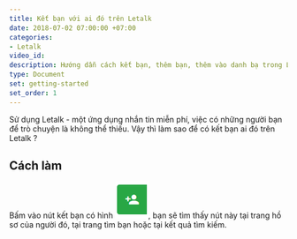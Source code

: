 ```yaml
---
title: Kết bạn với ai đó trên Letalk
date: 2018-07-02 07:00:00 +07:00
categories:
- Letalk
video_id: 
description: Hướng dẫn cách kết bạn, thêm bạn, thêm vào danh bạ trong Letalk
type: Document
set: getting-started
set_order: 1
---
```


Sử dụng Letalk - một ứng dụng nhắn tin miễn ph&iacute;, việc c&oacute; những người bạn để tr&ograve; chuyện l&agrave; kh&ocirc;ng thể thiếu. Vậy th&igrave; l&agrave;m sao để c&oacute; kết bạn ai đ&oacute; tr&ecirc;n Letalk ?&nbsp;

## C&aacute;ch l&agrave;m

Bấm v&agrave;o n&uacute;t kết bạn c&oacute; h&igrave;nh ![](/uploads/capture-5.PNG), bạn sẽ t&igrave;m thấy n&uacute;t n&agrave;y tại trang hồ sơ của người đ&oacute;, tại trang t&igrave;m bạn hoặc tại kết quả t&igrave;m kiếm.

&nbsp;

# #